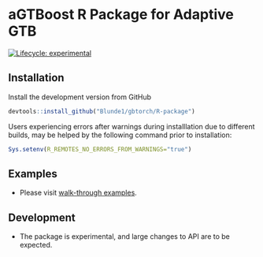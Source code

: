 aGTBoost R Package for Adaptive GTB
==================================

[![Lifecycle: experimental](https://img.shields.io/badge/lifecycle-experimental-orange.svg)](https://www.tidyverse.org/lifecycle/#experimental)


Installation
------------

Install the development version from GitHub

```r
devtools::install_github("Blunde1/gbtorch/R-package")
```

Users experiencing errors after warnings during installlation due to different builds, may be helped by the following command prior to installation:

```r
Sys.setenv(R_REMOTES_NO_ERRORS_FROM_WARNINGS="true")
```

Examples
--------

* Please visit [walk-through examples](demo).


Development
-----------

* The package is experimental, and large changes to API are to be expected.
